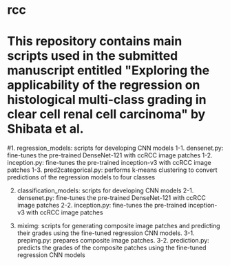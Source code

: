 # rcc
# This repository contains main scripts used in the submitted manuscript entitled "Exploring the applicability of the regression on histological multi-class grading in clear cell renal cell carcinoma" by Shibata et al. 
#1. regression_models: scripts for developing CNN models
    1-1. densenet.py: fine-tunes the pre-trained DenseNet-121 with ccRCC image patches
    1-2. inception.py: fine-tunes the pre-trained inception-v3 with ccRCC image patches
    1-3. pred2categorical.py: performs k-means clustering to convert predictions of the regression models to four classes

2. classification_models: scripts for developing CNN models
    2-1. densenet.py: fine-tunes the pre-trained DenseNet-121 with ccRCC image patches
    2-2. inception.py: fine-tunes the pre-trained inception-v3 with ccRCC image patches

3. miximg: scripts for generating composite image patches and predicting their grades using the fine-tuned regression CNN models.
    3-1. prepimg.py: prepares composite image patches.
    3-2. prediction.py: predicts the grades of the composite patches using the fine-tuned regression CNN models
